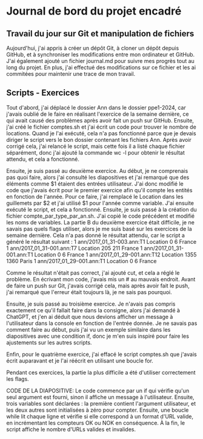 # Journal de bord du projet encadré

## Travail du jour sur Git et manipulation de fichiers

Aujourd'hui, j'ai appris à créer un dépôt Git, à cloner un dépôt depuis GitHub, et à synchroniser les modifications entre mon ordinateur et GitHub. J'ai également ajouté un fichier journal.md pour suivre mes progrès tout au long du projet. En plus, j'ai effectué des modifications sur ce fichier et les ai commitées pour maintenir une trace de mon travail.

## Scripts - Exercices

Tout d'abord, j'ai déplacé le dossier Ann dans le dossier ppe1-2024, car j'avais oublié de le faire en réalisant l'exercice de la semaine dernière, ce qui avait causé des problèmes après avoir fait un push sur GitHub. Ensuite, j'ai créé le fichier comptes.sh et j'ai écrit un code pour trouver le nombre de locations. Quand je l'ai exécuté, cela n'a pas fonctionné parce que je devais diriger le script vers le bon dossier contenant les fichiers Ann. Après avoir corrigé cela, j'ai relancé le script, mais cette fois il a listé chaque fichier séparément, donc j'ai ajouté la commande wc -l pour obtenir le résultat attendu, et cela a fonctionné.

Ensuite, je suis passé au deuxième exercice. Au début, je ne comprenais pas quoi faire, alors j'ai consulté les diapositives et j'ai remarqué que des éléments comme $1 étaient des entrées utilisateur. J'ai donc modifié le code que j'avais écrit pour le premier exercice afin qu'il compte les entités en fonction de l'année. Pour ce faire, j'ai remplacé le Location dans les guillemets par $2 et j'ai utilisé $1 pour l'année comme variable. J'ai ensuite exécuté le script, et cela a fonctionné. Ensuite, je suis passé à la création du fichier compte_par_type_par_an.sh. J'ai copié le code précédent et modifié les noms de variables. La partie B du deuxième exercice était difficile, je ne savais pas quels flags utiliser, alors je me suis basé sur les exercices de la semaine dernière. Cela n'a pas donné le résultat attendu, car le script a généré le résultat suivant :
   1 ann/2017_01_31-003.ann:T1	Location 0 6	France
   1 ann/2017_01_31-001.ann:T7	Location 205 211	France
   1 ann/2017_01_31-001.ann:T1	Location 0 6	France
   1 ann/2017_01_29-001.ann:T12	Location 1355 1360	Paris
   1 ann/2017_01_29-001.ann:T1	Location 0 6	France

Comme le résultat n'était pas correct, j'ai ajouté cut, et cela a réglé le problème. En écrivant mon code, j'avais mis un # au mauvais endroit. Avant de faire un push sur Git, j'avais corrigé cela, mais après avoir fait le push, j'ai remarqué que l'erreur était toujours là, je ne sais pas  pourquoi.

Ensuite, je suis passé au troisième exercice. Je n'avais pas compris exactement ce qu'il fallait faire dans la consigne, alors j'ai demandé à ChatGPT, et j'en ai déduit que nous devions afficher un message à l'utilisateur dans la console en fonction de l'entrée donnée. Je ne savais pas comment faire au début, puis j'ai vu un exemple similaire dans les diapositives avec une condition if, donc je m'en suis inspiré pour faire les ajustements sur les autres scripts.

Enfin, pour le quatrième exercice, j'ai effacé le script comptes.sh que j'avais écrit auparavant et je l'ai réécrit en utilisant une boucle for.

Pendant ces exercices, la partie la plus difficile a été d'utiliser correctement les flags.

CODE DE LA DIAPOSITIVE: 
Le code commence par un if qui vérifie qu'un seul argument est fourni, sinon il affiche un message à l'utilisateur. Ensuite, trois variables sont déclarées : la première contient l'argument utilisateur, et les deux autres sont initialisées à zéro pour compter. Ensuite, une boucle while lit chaque ligne et vérifie si elle correspond à un format d'URL valide, en incrémentant les compteurs OK ou NOK en conséquence. À la fin, le script affiche le nombre d'URLs valides et invalides.
